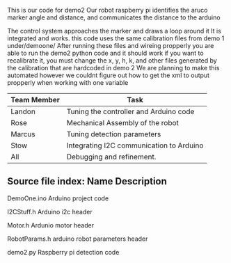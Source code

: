This is our code for demo2
Our robot raspberry pi identifies the aruco marker angle and distance, and communicates the distance to the arduino

The control system approaches the marker and draws a loop around it
It is integrated and works. 
this code uses the same calibration files from demo 1 under/demoone/
After running these files and wireing propperly you are able to run the demo2 python code and it should work
if you want to recalibrate it, you must change the x, y, h, k, and other files generated by the calibration that are
hardcoded in demo 2
We are planning to make this automated however we couldnt figure out
how to get the xml to output propperly when working with one variable


| Team Member | Task                                            |
|-------------|-------------------------------------------------|
| Landon      | Tuning the controller and Arduino code          |
| Rose        | Mechanical Assembly of the robot                 |
| Marcus      | Tuning detection parameters                      |
| Stow        | Integrating I2C communication to Arduino        |
| All         | Debugging and refinement.                       |



Source file index:
Name                               Description
---------------------------------------------------------------------------
DemoOne.ino                        Arduino project code

I2CStuff.h                         Arduino i2c header

Motor.h                            Ardunio motor header

RobotParams.h                      arduino robot parameters header

demo2.py                           Raspberry pi detection code
